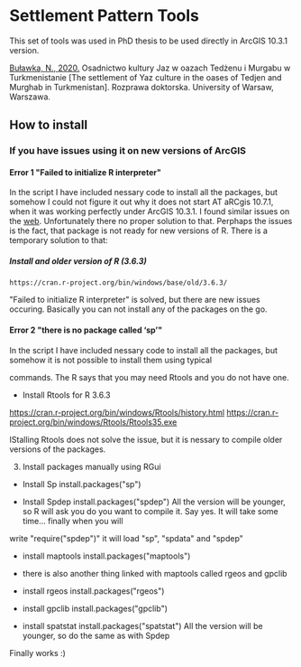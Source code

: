 # Settlement Pattern Tools 

This set of tools was used in PhD thesis to be used directly in ArcGIS 10.3.1 version.

[Buławka, N., 2020.](https://www.researchgate.net/publication/345728606_Bulawka_Nazarij_2020_Osadnictwo_Kultury_Jaz_w_Oazach_Tedzenu_i_Murgabu_w_Turkmenistanie_The_Settlement_of_Yaz_Culture_in_the_Oases_of_Tedjen_and_Murghab_in_Turkmenistan_Rozprawa_Doktorska_Warsaw_Unive) Osadnictwo kultury Jaz w oazach Tedżenu i Murgabu w Turkmenistanie [The settlement of Yaz culture in the oases of Tedjen and Murghab in Turkmenistan]. Rozprawa doktorska. University of Warsaw, Warszawa.



## How to install



### If you have issues using it on new versions of ArcGIS




#### Error 1 "Failed to initialize R interpreter"


In the script I have included nessary code to install all the packages, but somehow I could not figure it out why it does not start AT aRCgis 10.7.1, when it was working perfectly under ArcGIS 10.3.1. I found similar issues on the [web](https://github.com/R-ArcGIS/r-bridge-install/issues/73). Unfortunately there no proper solution to that. Perphaps the issues is the fact, that package is not ready for new versions of R. There is a temporary solution to that:

##### Install and older version of R (3.6.3) 

	https://cran.r-project.org/bin/windows/base/old/3.6.3/

"Failed to initialize R interpreter" is solved, but there are new issues occuring. Basically you can not install any of the packages on the go.


#### Error 2 "there is no package called ‘sp’"


In the script I have included nessary code to install all the packages, but somehow it is not possible to install them using typical 

commands. The R says that you may need Rtools and you do not have one.


- Install Rtools for R 3.6.3

https://cran.r-project.org/bin/windows/Rtools/history.html
	https://cran.r-project.org/bin/windows/Rtools/Rtools35.exe



IStalling Rtools does not solve the issue, but it is nessary to compile older versions of the packages.

3. Install packages manually using RGui

- Install Sp
	install.packages("sp")

- Install Spdep
	install.packages("spdep")
All the version will be younger, so R will ask you do you want to compile it. Say yes. It will take some time... finally when you will 

write "require("spdep")" it will load "sp", "spdata" and "spdep"

- install maptools
	install.packages("maptools")

- there is also another thing linked with maptools called rgeos and gpclib

- install rgeos
	install.packages("rgeos")
- install gpclib
	install.packages("gpclib")

- install spatstat
	install.packages("spatstat")
All the version will be younger, so do the same as with Spdep

Finally works :)


